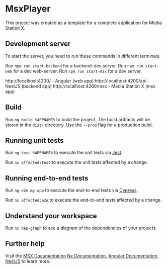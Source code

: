 # MsxPlayer

This project was created as a template for a complete application for Media Station X.

## Development server

To start the server, you need to run these commands in different terminals.

Run `npm run start-backend` for a backend-dev server. 
Run `npm run start-web` for a dev web-server.
Run `npm run start-msx` for a dev server.

http://localhost:4200/ - Angular (web app) 
http://localhost:4200/api - NestJS (backend app)
http://localhost:4200/msx - Media Station X (msx app)

## Build

Run `ng build %APPNAME%` to build the project. The build artifacts will be stored in the `dist/` directory. Use the `--prod` flag for a production build.

## Running unit tests

Run `ng test %APPNAME%` to execute the unit tests via [Jest](https://jestjs.io).

Run `nx affected:test` to execute the unit tests affected by a change.

## Running end-to-end tests

Run `ng e2e my-app` to execute the end-to-end tests via [Cypress](https://www.cypress.io).

Run `nx affected:e2e` to execute the end-to-end tests affected by a change.

## Understand your workspace

Run `nx dep-graph` to see a diagram of the dependencies of your projects.

## Further help

Visit the [MSX Documentation](https://msx.benzac.de/wiki/index.php) [Nx Documentation](https://nx.dev/angular), [Angular Documentation](https://angular.io/), [NestJS](https://nestjs.com/) to learn more.